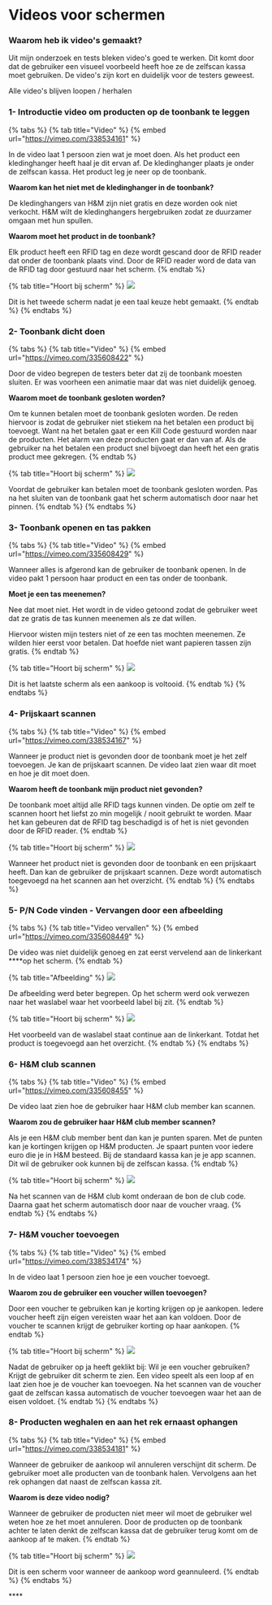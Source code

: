 # Videos voor schermen

### Waarom heb ik video's gemaakt?

Uit mijn onderzoek en tests bleken video's goed te werken. Dit komt door dat de gebruiker een visueel voorbeeld heeft hoe ze de zelfscan kassa moet gebruiken. De video's zijn kort en duidelijk voor de testers geweest.

Alle video's blijven loopen / herhalen

### 1- Introductie video om producten op de toonbank te leggen

{% tabs %}
{% tab title="Video" %}
{% embed url="https://vimeo.com/338534161" %}

In de video laat 1 persoon zien wat je moet doen. Als het product een kledinghanger heeft haal je dit ervan af. De kledinghanger plaats je onder de zelfscan kassa. Het product leg je neer op de toonbank.

**Waarom kan het niet met de kledinghanger in de toonbank?**

De kledinghangers van H&M zijn niet gratis en deze worden ook niet verkocht. H&M wilt de kledinghangers hergebruiken zodat ze duurzamer omgaan met hun spullen. 

**Waarom moet het product in de toonbank?**

Elk product heeft een RFID tag en deze wordt gescand door de RFID reader dat onder de toonbank plaats vind. Door de RFID reader word de data van de RFID tag door gestuurd naar het scherm.
{% endtab %}

{% tab title="Hoort bij scherm" %}
![](../../.gitbook/assets/2-producten-op-toonbank.jpg)

Dit is het tweede scherm nadat je een taal keuze hebt gemaakt.
{% endtab %}
{% endtabs %}

### **2- Toonbank dicht doen**

{% tabs %}
{% tab title="Video" %}
{% embed url="https://vimeo.com/335608422" %}

Door de video begrepen de testers beter dat zij de toonbank moesten sluiten. Er was voorheen een animatie maar dat was niet duidelijk genoeg. 

**Waarom moet de toonbank gesloten worden?**

Om te kunnen betalen moet de toonbank gesloten worden. De reden hiervoor is zodat de gebruiker niet stiekem na het betalen een product bij toevoegt. Want na het betalen gaat er een Kill Code gestuurd worden naar de producten. Het alarm van deze producten gaat er dan van af. Als de gebruiker na het betalen een product snel bijvoegt dan heeft het een gratis product mee gekregen.
{% endtab %}

{% tab title="Hoort bij scherm" %}
![](../../.gitbook/assets/toonbank-sluiten-met-rand.jpg)

Voordat de gebruiker kan betalen moet de toonbank gesloten worden. Pas na het sluiten van de toonbank gaat het scherm automatisch door naar het pinnen.
{% endtab %}
{% endtabs %}

### **3- Toonbank openen en tas pakken**

{% tabs %}
{% tab title="Video" %}
{% embed url="https://vimeo.com/335608429" %}

Wanneer alles is afgerond kan de gebruiker de toonbank openen. In de video pakt 1 persoon haar product en een tas onder de toonbank. 

**Moet je een tas meenemen?**

Nee dat moet niet. Het wordt in de video getoond zodat de gebruiker weet dat ze gratis de tas kunnen meenemen als ze dat willen. 

Hiervoor wisten mijn testers niet of ze een tas mochten meenemen. Ze wilden hier eerst voor betalen. Dat hoefde niet want papieren tassen zijn gratis. 
{% endtab %}

{% tab title="Hoort bij scherm" %}
![](../../.gitbook/assets/eindscherm-met-randen.jpg)

Dit is het laatste scherm als een aankoop is voltooid.
{% endtab %}
{% endtabs %}

### **4- Prijskaart scannen**

{% tabs %}
{% tab title="Video" %}
{% embed url="https://vimeo.com/338534167" %}

Wanneer je product niet is gevonden door de toonbank moet je het zelf toevoegen. Je kan de prijskaart scannen. De video laat zien waar dit moet en hoe je dit moet doen.

**Waarom heeft de toonbank mijn product niet gevonden?**

De toonbank moet altijd alle RFID tags kunnen vinden. De optie om zelf te scannen hoort het liefst zo min mogelijk / nooit gebruikt te worden. Maar het kan gebeuren dat de RFID tag beschadigd is of het is niet gevonden door de RFID reader.
{% endtab %}

{% tab title="Hoort bij scherm" %}
![](../../.gitbook/assets/mist-product-prijskaart-scannen-met-randen.jpg)

Wanneer het product niet is gevonden door de toonbank en een prijskaart heeft. Dan kan de gebruiker de prijskaart scannen. Deze wordt automatisch toegevoegd na het scannen aan het overzicht. 
{% endtab %}
{% endtabs %}

### **5- P/N Code vinden - Vervangen door een afbeelding**

{% tabs %}
{% tab title="Video vervallen" %}
{% embed url="https://vimeo.com/335608449" %}

De video was niet duidelijk genoeg en zat eerst vervelend aan de linkerkant ****op het scherm.
{% endtab %}

{% tab title="Afbeelding" %}
![](../../.gitbook/assets/zwarte-waslabel.jpg)

De afbeelding werd beter begrepen. Op het scherm werd ook verwezen naar het waslabel waar het voorbeeld label bij zit.
{% endtab %}

{% tab title="Hoort bij scherm" %}
![](../../.gitbook/assets/mist-product-p-n-code-invoeren-met-randen.jpg)

Het voorbeeld van de waslabel staat continue aan de linkerkant. Totdat het product is toegevoegd aan het overzicht.
{% endtab %}
{% endtabs %}

### **6- H&M club scannen**

{% tabs %}
{% tab title="Video" %}
{% embed url="https://vimeo.com/335608455" %}

De video laat zien hoe de gebruiker haar H&M club member kan scannen.

**Waarom zou de gebruiker haar H&M club member scannen?**

Als je een H&M club member bent dan kan je punten sparen. Met de punten kan je kortingen krijgen op H&M producten. Je spaart punten voor iedere euro die je in H&M besteed. Bij de standaard kassa kan je je app scannen. Dit wil de gebruiker ook kunnen bij de zelfscan kassa.
{% endtab %}

{% tab title="Hoort bij scherm" %}
![](../../.gitbook/assets/h-and-m-club-kaart-scannen-1-met-randen.jpg)

Na het scannen van de H&M club komt onderaan de bon de club code. Daarna gaat het scherm automatisch door naar de voucher vraag.
{% endtab %}
{% endtabs %}

### **7- H&M voucher toevoegen**

{% tabs %}
{% tab title="Video" %}
{% embed url="https://vimeo.com/338534174" %}

In de video laat 1 persoon zien hoe je een voucher toevoegt.

**Waarom zou de gebruiker een voucher willen toevoegen?**

Door een voucher te gebruiken kan je korting krijgen op je aankopen. Iedere voucher heeft zijn eigen vereisten waar het aan kan voldoen. Door de voucher te scannen krijgt de gebruiker korting op haar aankopen.
{% endtab %}

{% tab title="Hoort bij scherm" %}
![](../../.gitbook/assets/voucher-laten-scannen-met-randen.jpg)

Nadat de gebruiker op ja heeft geklikt bij: Wil je een voucher gebruiken? Krijgt de gebruiker dit scherm te zien. Een video speelt als een loop af en laat zien hoe je de voucher kan toevoegen. Na het scannen van de voucher gaat de zelfscan kassa automatisch de voucher toevoegen waar het aan de eisen voldoet.
{% endtab %}
{% endtabs %}

### 8- Producten weghalen en aan het rek ernaast ophangen

{% tabs %}
{% tab title="Video" %}
{% embed url="https://vimeo.com/338534181" %}

Wanneer de gebruiker de aankoop wil annuleren verschijnt dit scherm. De gebruiker moet alle producten van de toonbank halen. Vervolgens aan het rek ophangen dat naast de zelfscan kassa zit.

**Waarom is deze video nodig?**

Wanneer de gebruiker de producten niet meer wil moet de gebruiker wel weten hoe ze het moet annuleren. Door de producten op de toonbank achter te laten denkt de zelfscan kassa dat de gebruiker terug komt om de aankoop af te maken.
{% endtab %}

{% tab title="Hoort bij scherm" %}
![](../../.gitbook/assets/error-aankoop-is-geannuleerd-met-randen.jpg)

Dit is een scherm voor wanneer de aankoop word geannuleerd. 
{% endtab %}
{% endtabs %}



\*\*\*\*

